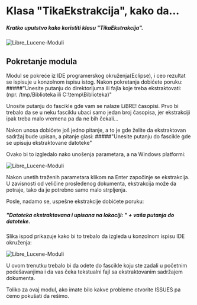 Klasa "TikaEkstrakcija", kako da...
===================
##### Kratko uputstvo kako koristiti klasu "TikaEkstrakcija".

 
 
![Libre_Lucene-Moduli](http://www.deanchugall.info/LibreSlike/LiBRE-Lucene-application-LOGO_.png "Logo Title Text 1")

## Pokretanje modula

Modul se pokreće iz IDE programerskog okruženja(Eclipse), i ceo rezultat se ispisuje u konzolnom ispisu istog.
Nakon pokretanja dobićete poruku:
#####"Unesite putanju do direktorijuma ili fajla koje treba ekstraktovati: (npr. /tmp/Biblioteka ili C:\\temp\\Biblioteka)"
					
Unosite putanju do fascikle gde vam se nalaze LiBRE! časopisi. Prvo bi trebalo da se u neku fasciklu ubaci samo jedan
broj časopisa, jer ekstrakciji ipak treba malo vremena pa da ne bih čekali...

Nakon unosa dobićete još jedno pitanje, a to je gde želite da ekstraktovan sadržaj bude upisan, a pitanje glasi:
#####"Unesite putanju do fascikle gde se upisuju ekstraktovane datoteke"

Ovako bi to izgledalo nako unošenja parametara, a na Windows platformi:

![Libre_Lucene-Moduli](http://www.deanchugall.info/LibreSlike/Modul_Tika/Tika-kako-da.png "Tika modul, kako da...")

Nakon unetih traženih parametara klikom na Enter započinje se ekstrakcija. U zavisnosti od veličine prosleđenog
dokumenta, ekstrakcija može da potraje, tako da je potrebno samo malo strpljenja.

Posle, nadamo se, uspešne ekstrakcije dobićete poruku:

##### "Datoteka ekstraktovana i upisana na lokaciji: " + vaša putanja do datoteke.

Slika ispod prikazuje kako bi to trebalo da izgleda u konzolnom ispisu IDE okruženja:

![Libre_Lucene-Moduli](http://www.deanchugall.info/LibreSlike/Modul_Tika/Nakon_ekstrakcije.png "Tika modul, kako da...")

U ovom trenutku trebalo bi da odete do fascikle koju ste zadali u početnim podešavanjima i da vas čeka tekstualni fajl sa 
ekstraktovanim sadržajem dokumenta.

Toliko za ovaj modul, ako imate bilo kakve probleme otvorite ISSUES pa ćemo pokušati da rešimo.
